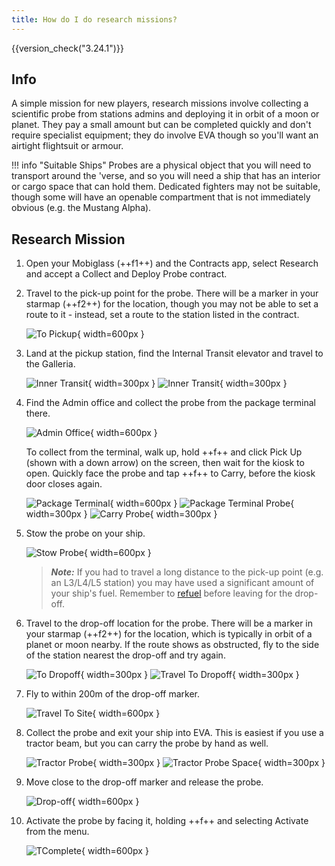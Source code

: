 ```yaml
---
title: How do I do research missions?
---
```


{{version_check("3.24.1")}}

## Info

A simple mission for new players, research missions involve collecting a
scientific probe from stations admins and deploying it in orbit of a moon or
planet. They pay a small amount but can be completed quickly and don't require
specialist equipment; they do involve EVA though so you'll want an airtight
flightsuit or armour.

!!! info "Suitable Ships"
    Probes are a physical object that you will need to transport around the
    'verse, and so you will need a ship that has an interior or cargo space that
    can hold them. Dedicated fighters may not be suitable, though some will have
    an openable compartment that is not immediately obvious (e.g. the Mustang
    Alpha).

## Research Mission

1. Open your Mobiglass (++f1++) and the Contracts app, select Research and
accept a Collect and Deploy Probe contract.

1. Travel to the pick-up point for the probe. There will be a marker in your
starmap (++f2++) for the location, though you may not be able to set a route to
it - instead, set a route to the station listed in the contract.

    ![To Pickup](./images/research/to-pickup.jpg){ width=600px }

1. Land at the pickup station, find the Internal Transit elevator and travel to
the Galleria.

    ![Inner Transit](./images/research/inner-transit.jpg){ width=300px }
    ![Inner Transit](
        ./images/research/inner-transit-galleria.jpg){ width=300px }

1. Find the Admin office and collect the probe from the package terminal there.

    ![Admin Office](./images/research/admin-office.jpg){ width=600px }

    To collect from the terminal, walk up, hold ++f++ and click Pick Up (shown
    with a down arrow) on the screen, then wait for the kiosk to open. Quickly
    face the probe and tap ++f++ to Carry, before the kiosk door closes again.

    ![Package Terminal](./images/research/package-terminal.jpg){ width=600px }
    ![Package Terminal Probe](
        ./images/research/package-terminal-probe.jpg){ width=300px }
    ![Carry Probe](./images/research/carry-probe.jpg){ width=300px }

1. Stow the probe on your ship.

    ![Stow Probe](./images/research/stow-probe.jpg){ width=600px }

    > ***Note:*** If you had to travel a long distance to the pick-up point
    > (e.g. an L3/L4/L5 station) you may have used a significant amount of your
    > ship's fuel. Remember to [refuel](../../ships/refuel-repair.md) before
    > leaving for the drop-off.

1. Travel to the drop-off location for the probe. There will be a marker in your
starmap (++f2++) for the location, which is typically in orbit of a planet or
moon nearby. If the route shows as obstructed, fly to the side of the station
nearest the drop-off and try again.

    ![To Dropoff](./images/research/to-dropoff.jpg){ width=300px }
    ![Travel To Dropoff](./images/research/travel.jpg){ width=300px }

1. Fly to within 200m of the drop-off marker.

    ![Travel To Site](./images/research/travel-site.jpg){ width=600px }

1. Collect the probe and exit your ship into EVA. This is easiest if you use a
tractor beam, but you can carry the probe by hand as well.

    ![Tractor Probe](./images/research/beam-ship.jpg){ width=300px }
    ![Tractor Probe Space](./images/research/beam-space.jpg){ width=300px }

1. Move close to the drop-off marker and release the probe.

    ![Drop-off](./images/research/dropoff.jpg){ width=600px }

1. Activate the probe by facing it, holding ++f++ and selecting Activate from
the menu.

    ![TComplete](./images/research/complete.jpg){ width=600px }
